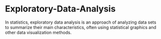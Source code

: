# Exploratory-Data-Analysis
In statistics, exploratory data analysis is an approach of analyzing data sets to summarize their main characteristics, often using statistical graphics and other data visualization methods.
